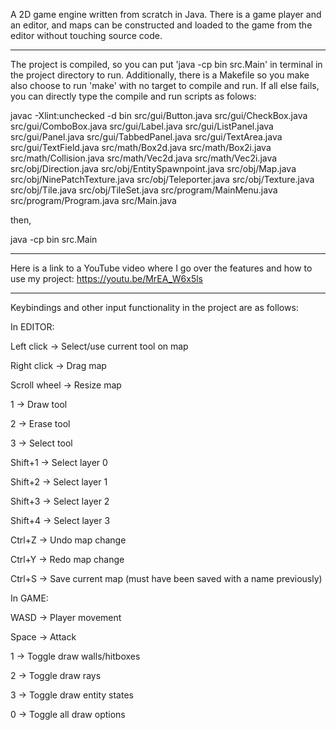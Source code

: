 A 2D game engine written from scratch in Java. There is a game player and an editor, and maps can be constructed and loaded to the game from the editor without touching source code.

--------------------------------------------------------------------------------------------------------------------------

The project is compiled, so you can put 'java -cp bin src.Main' in terminal in the project directory to run. Additionally, there is a Makefile so you make also choose to run 'make' with no target to compile and run. If all else fails, you can directly type the compile and run scripts as folows:

javac -Xlint:unchecked -d bin src/gui/Button.java src/gui/CheckBox.java src/gui/ComboBox.java src/gui/Label.java src/gui/ListPanel.java src/gui/Panel.java src/gui/TabbedPanel.java src/gui/TextArea.java src/gui/TextField.java src/math/Box2d.java src/math/Box2i.java src/math/Collision.java src/math/Vec2d.java src/math/Vec2i.java src/obj/Direction.java src/obj/EntitySpawnpoint.java src/obj/Map.java src/obj/NinePatchTexture.java src/obj/Teleporter.java src/obj/Texture.java src/obj/Tile.java src/obj/TileSet.java src/program/MainMenu.java src/program/Program.java src/Main.java

then,

java -cp bin src.Main

--------------------------------------------------------------------------------------------------------------------------

Here is a link to a YouTube video where I go over the features and how to use my project: https://youtu.be/MrEA_W6x5ls

--------------------------------------------------------------------------------------------------------------------------

Keybindings and other input functionality in the project are as follows:


In EDITOR:


Left click -> Select/use current tool on map

Right click -> Drag map

Scroll wheel -> Resize map

1 -> Draw tool

2 -> Erase tool

3 -> Select tool

Shift+1 -> Select layer 0

Shift+2 -> Select layer 1

Shift+3 -> Select layer 2

Shift+4 -> Select layer 3

Ctrl+Z -> Undo map change

Ctrl+Y -> Redo map change

Ctrl+S -> Save current map (must have been saved with a name previously)


In GAME:


WASD -> Player movement

Space -> Attack

1 -> Toggle draw walls/hitboxes

2 -> Toggle draw rays

3 -> Toggle draw entity states

0 -> Toggle all draw options
